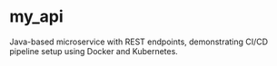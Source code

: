 # my_api
Java-based microservice with REST endpoints, demonstrating CI/CD pipeline setup using Docker and Kubernetes.
